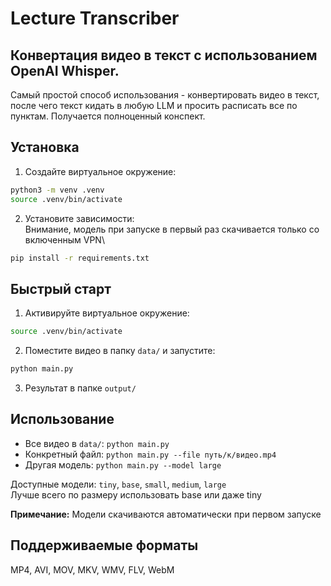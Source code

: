 # Lecture Transcriber

Конвертация видео в текст с использованием OpenAI Whisper.
---
Самый простой способ использования - конвертировать видео в текст, после чего текст кидать в любую LLM и просить расписать все по пунктам. Получается полноценный конспект.

## Установка

1. Создайте виртуальное окружение:
```bash
python3 -m venv .venv
source .venv/bin/activate
```

2. Установите зависимости:\
Внимание, модель при запуске в первый раз скачивается только со включенным VPN\

```bash
pip install -r requirements.txt
```

## Быстрый старт

1. Активируйте виртуальное окружение:
```bash
source .venv/bin/activate
```

2. Поместите видео в папку `data/` и запустите:
```bash
python main.py
```

3. Результат в папке `output/`

## Использование

- Все видео в `data/`: `python main.py`
- Конкретный файл: `python main.py --file путь/к/видео.mp4`
- Другая модель: `python main.py --model large`

Доступные модели: `tiny`, `base`, `small`, `medium`, `large`\
Лучше всего по размеру использовать base или даже tiny

**Примечание:** Модели скачиваются автоматически при первом запуске

## Поддерживаемые форматы
MP4, AVI, MOV, MKV, WMV, FLV, WebM
